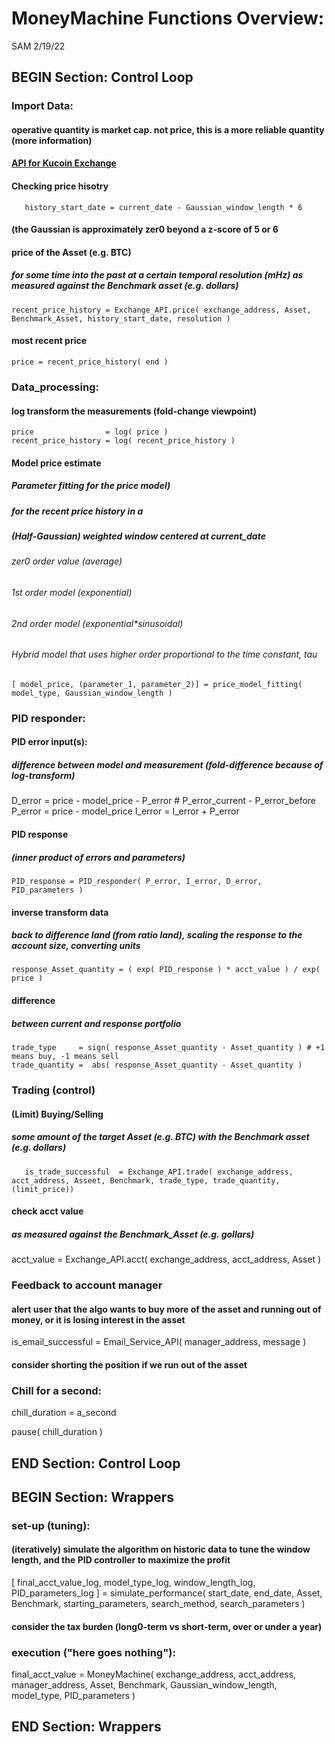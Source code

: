 # MoneyMachine Functions Overview:
SAM 2/19/22

## BEGIN Section: Control Loop
### Import Data:
#### operative quantity is market cap. not price, this is a more reliable quantity (more information)

#### [API for Kucoin Exchange](https://algotrading101.com/learn/kucoin-api-guide/)

#### Checking price hisotry
```    history_start_date = current_date - Gaussian_window_length * 6 ```
#### (the Gaussian is approximately zer0 beyond a z-score of 5 or 6

#### price of the Asset (e.g. BTC) 
##### for some time into the past at a certain temporal resolution (mHz) as measured against the Benchmark asset (e.g. dollars)
   ```recent_price_history = Exchange_API.price( exchange_address, Asset, Benchmark_Asset, history_start_date, resolution )```

#### most recent price
```price = recent_price_history( end )```

### Data_processing:
#### log transform the measurements (fold-change viewpoint)
  ```
  price                = log( price )
  recent_price_history = log( recent_price_history )
  ```
  
#### Model price estimate 
##### Parameter fitting for the price model)
##### for the recent price history in a 
##### (Half-Gaussian) weighted window centered at current_date
###### zer0 order value (average)
###### 1st order model (exponential)
###### 2nd order model (exponential*sinusoidal)
###### Hybrid model that uses higher order proportional to the time constant, tau
  ```[ model_price, (parameter_1, parameter_2)] = price_model_fitting( model_type, Gaussian_window_length )``` 

### PID responder:
#### PID error input(s): 
##### difference between model and measurement (fold-difference because of log-transform)
  D_error = price - model_price - P_error # P_error_current - P_error_before 
  P_error = price - model_price
  I_error =      I_error        + P_error

#### PID response 
##### (inner product of errors and parameters)
  ```PID_response = PID_responder( P_error, I_error, D_error, PID_parameters )```

#### inverse transform data
##### back to difference land (from ratio land), scaling the response to the account size, converting units
  ```response_Asset_quantity = ( exp( PID_response ) * acct_value ) / exp( price )```

#### difference 
##### between current and response portfolio
```
trade_type     = sign( response_Asset_quantity - Asset_quantity ) # +1 means buy, -1 means sell
trade_quantity =  abs( response_Asset_quantity - Asset_quantity )
```
### Trading (control)
#### (Limit) Buying/Selling 
##### some amount of the target Asset (e.g. BTC) with the Benchmark asset (e.g. dollars)
```
   is_trade_successful  = Exchange_API.trade( exchange_address, acct_address, Asseet, Benchmark, trade_type, trade_quantity, (limit_price))
```
#### check acct value 
##### as measured against the Benchmark_Asset (e.g. gollars)
  acct_value           = Exchange_API.acct(  exchange_address, acct_address, Asset )

### Feedback to account manager
#### alert user that the algo wants to buy more of the asset and running out of money, or it is losing interest in the asset
  is_email_successful = Email_Service_API( manager_address, message )

#### consider shorting the position if we run out of the asset

### Chill for a second:
  chill_duration = a_second

  pause( chill_duration )

## END Section: Control Loop

## BEGIN Section: Wrappers

### set-up (tuning):
#### (iteratively) simulate the algorithm on historic data to tune the window length, and the PID controller to maximize the profit
[ final_acct_value_log, model_type_log, window_length_log, PID_parameters_log ] = simulate_performance( start_date, end_date, Asset, Benchmark, starting_parameters, search_method, search_parameters )

#### consider the tax burden (long0-term vs short-term, over or under a year)

### execution ("here goes nothing"):
final_acct_value = MoneyMachine( exchange_address, acct_address, manager_address, Asset, Benchmark, Gaussian_window_length, model_type, PID_parameters )

## END Section: Wrappers
